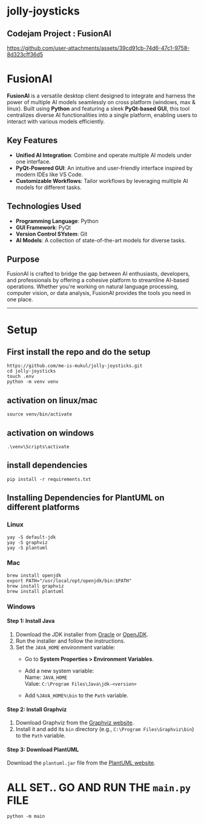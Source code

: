 # jolly-joysticks

## Codejam Project : FusionAI
https://github.com/user-attachments/assets/39cd91cb-74d6-47c1-9758-8d323cff36d5

# FusionAI

**FusionAI** is a versatile desktop client designed to integrate and harness the power of multiple AI models seamlessly on cross platform (windows, max & linux). Built using **Python** and featuring a sleek **PyQt-based GUI**, this tool centralizes diverse AI functionalities into a single platform, enabling users to interact with various models efficiently. 

## Key Features

- **Unified AI Integration**: Combine and operate multiple AI models under one interface.
- **PyQt-Powered GUI**: An intuitive and user-friendly interface inspired by modern IDEs like VS Code.
- **Customizable Workflows**: Tailor workflows by leveraging multiple AI models for different tasks.

## Technologies Used

- **Programming Language**: Python
- **GUI Framework**: PyQt
- **Version Control SYstem**: Git
- **AI Models**: A collection of state-of-the-art models for diverse tasks.

## Purpose

FusionAI is crafted to bridge the gap between AI enthusiasts, developers, and professionals by offering a cohesive platform to streamline AI-based operations. Whether you're working on natural language processing, computer vision, or data analysis, FusionAI provides the tools you need in one place.
<hr>

# Setup

## First install the repo and do the setup
```
https://github.com/me-is-mukul/jolly-joysticks.git
cd jolly-joysticks
touch .env
python -m venv venv
```
## activation on linux/mac
```
source venv/bin/activate
```
## activation on windows 
```
.\venv\Scripts\activate
```
## install dependencies 
```
pip install -r requirements.txt
```
## Installing Dependencies for PlantUML on different platforms
### Linux 
```
yay -S default-jdk
yay -S graphviz
yay -S plantuml
```
### Mac
```
brew install openjdk
export PATH="/usr/local/opt/openjdk/bin:$PATH"
brew install graphviz
brew install plantuml
```

### Windows
#### Step 1: Install Java
1. Download the JDK installer from [Oracle](https://www.oracle.com/java/technologies/javase-downloads.html) or [OpenJDK](https://jdk.java.net/).
2. Run the installer and follow the instructions.
3. Set the `JAVA_HOME` environment variable:
   - Go to **System Properties > Environment Variables**.


   - Add a new system variable:  
     Name: `JAVA_HOME`  
     Value: `C:\Program Files\Java\jdk-<version>`  
   - Add `%JAVA_HOME%\bin` to the `Path` variable.

#### Step 2: Install Graphviz
1. Download Graphviz from the [Graphviz website](https://graphviz.gitlab.io/_pages/Download/Download_windows.html).
2. Install it and add its `bin` directory (e.g., `C:\Program Files\Graphviz\bin`) to the `Path` variable.

#### Step 3: Download PlantUML
Download the `plantuml.jar` file from the [PlantUML website](https://plantuml.com/download).


# ALL SET.. GO AND RUN THE `main.py` FILE

```
python -m main
```
